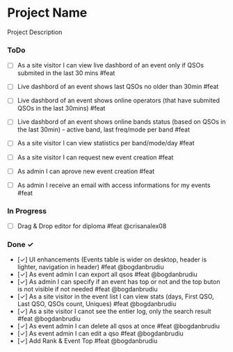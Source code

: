 ﻿# Project Name
Project Description

### ToDo

- [ ] As a site visitor I can view live dashbord of an event only if QSOs submited in the last 30 mins #feat
- [ ] Live dashbord of an event shows last QSOs no older than 30min #feat
- [ ] Live dashbord of an event shows online operators (that have submited QSOs in the last 30mins) #feat
- [ ] Live dashbord of an event shows online bands status (based on QSOs in the last 30min) - active band, last freq/mode per band #feat
- [ ] As a site visitor I can view statistics per band/mode/day #feat
- [ ] As a site visitor I can request new event creation  #feat
- [ ] As admin I can aprove new event creation  #feat
- [ ] As admin I receive an email with access informations for my events  #feat


### In Progress



- [ ] Drag & Drop editor for diploma  #feat @crisanalex08


### Done ✓

- [✓] UI enhancements (Events table is wider on desktop, header is lighter, navigation in header)  #feat @bogdanbrudiu
- [✓] As event admin I can export all qsos  #feat @bogdanbrudiu
- [✓] As admin I can specify if an event has top or not and the top buton is not visible if not needed  #feat @bogdanbrudiu
- [✓] As a site visitor in the event list I can view stats (days, First QSO, Last QSO, QSOs count, Uniques)  #feat @bogdanbrudiu
- [✓] As a site visitor I canot see the entier log, only the search result  #feat @bogdanbrudiu
- [✓] As event admin I can delete all qsos at once  #feat @bogdanbrudiu
- [✓] As event admin I can edit a qso  #feat @bogdanbrudiu
- [✓] Add Rank & Event Top  #feat @bogdanbrudiu


